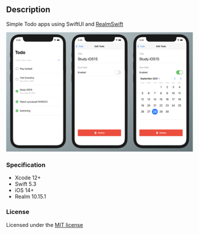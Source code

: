 ## Description
Simple Todo apps using SwiftUI and [RealmSwift](https://github.com/realm/realm-cocoa)

![screenshot](screenshot.png)

### Specification

- Xcode 12+
- Swift 5.3
- iOS 14+
- Realm 10.15.1

### License
Licensed under the [MIT license](http://opensource.org/licenses/MIT)
